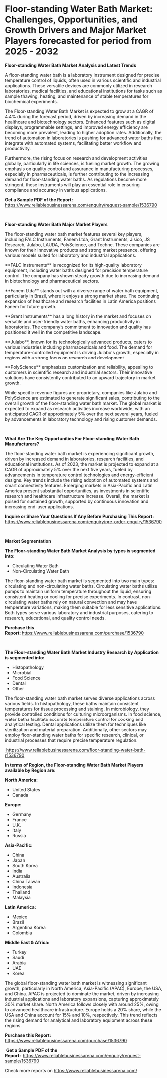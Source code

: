 <p><h1>Floor-standing Water Bath Market: Challenges, Opportunities, and Growth Drivers and Major Market Players forecasted for period from 2025 - 2032</h1></p><p><strong>Floor-standing Water Bath Market Analysis and Latest Trends</strong></p>
<p><p>A floor-standing water bath is a laboratory instrument designed for precise temperature control of liquids, often used in various scientific and industrial applications. These versatile devices are commonly utilized in research laboratories, medical facilities, and educational institutions for tasks such as sample thawing, heating, and maintenance of stable temperatures for biochemical experiments.</p><p>The Floor-standing Water Bath Market is expected to grow at a CAGR of 4.4% during the forecast period, driven by increasing demand in the healthcare and biotechnology sectors. Enhanced features such as digital displays, programmable settings, and improved energy efficiency are becoming more prevalent, leading to higher adoption rates. Additionally, the trend of automation in laboratories is pushing for advanced water baths that integrate with automated systems, facilitating better workflow and productivity.</p><p>Furthermore, the rising focus on research and development activities globally, particularly in life sciences, is fueling market growth. The growing emphasis on quality control and assurance in manufacturing processes, especially in pharmaceuticals, is further contributing to the increasing demand for floor-standing water baths. As regulations become more stringent, these instruments will play an essential role in ensuring compliance and accuracy in various applications.</p></p>
<p><strong>Get a Sample PDF of the Report:&nbsp;</strong> <a href="https://www.reliablebusinessarena.com/enquiry/request-sample/1536790?utm_campaign=2632&utm_medium=2&utm_source=Github&utm_content=ia&utm_term=11042025&utm_id=floor-standing-water-bath">https://www.reliablebusinessarena.com/enquiry/request-sample/1536790</a></p>
<p>&nbsp;</p>
<p><strong>Floor-standing Water Bath Major Market Players</strong></p>
<p><p>The floor-standing water bath market features several key players, including FALC Instruments, Fanem Ltda, Grant Instruments, Jisico, JS Research, Julabo, LAUDA, PolyScience, and Techne. These companies are known for their innovative products and strong market presence, offering various models suited for laboratory and industrial applications.</p><p>**FALC Instruments** is recognized for its high-quality laboratory equipment, including water baths designed for precision temperature control. The company has shown steady growth due to increasing demand in biotechnology and pharmaceutical sectors. </p><p>**Fanem Ltda** stands out with a diverse range of water bath equipment, particularly in Brazil, where it enjoys a strong market share. The continuing expansion of healthcare and research facilities in Latin America positions Fanem for future growth.</p><p>**Grant Instruments** has a long history in the market and focuses on versatile and user-friendly water baths, enhancing productivity in laboratories. The company’s commitment to innovation and quality has positioned it well in the competitive landscape.</p><p>**Julabo**, known for its technologically advanced products, caters to various industries including pharmaceuticals and food. The demand for temperature-controlled equipment is driving Julabo's growth, especially in regions with a strong focus on research and development.</p><p>**PolyScience** emphasizes customization and reliability, appealing to customers in scientific research and industrial sectors. Their innovative solutions have consistently contributed to an upward trajectory in market growth.</p><p>While specific revenue figures are proprietary, companies like Julabo and PolyScience are estimated to generate significant sales, contributing to the overall growth of the floor-standing water bath market. The global market is expected to expand as research activities increase worldwide, with an anticipated CAGR of approximately 5% over the next several years, fueled by advancements in laboratory technology and rising customer demands.</p></p>
<p>&nbsp;</p>
<p><strong>What Are The Key Opportunities For Floor-standing Water Bath Manufacturers?</strong></p>
<p><p>The floor-standing water bath market is experiencing significant growth, driven by increased demand in laboratories, research facilities, and educational institutions. As of 2023, the market is projected to expand at a CAGR of approximately 5% over the next five years, fueled by advancements in temperature control technologies and energy-efficient designs. Key trends include the rising adoption of automated systems and smart connectivity features. Emerging markets in Asia-Pacific and Latin America present substantial opportunities, as investments in scientific research and healthcare infrastructure increase. Overall, the market is poised for sustained growth, supported by continuous innovation and increasing end-user applications.</p></p>
<p><strong>Inquire or Share Your Questions If Any Before Purchasing This Report:</strong> <a href="https://www.reliablebusinessarena.com/enquiry/pre-order-enquiry/1536790?utm_campaign=2632&utm_medium=2&utm_source=Github&utm_content=ia&utm_term=11042025&utm_id=floor-standing-water-bath">https://www.reliablebusinessarena.com/enquiry/pre-order-enquiry/1536790</a></p>
<p>&nbsp;</p>
<p><strong>Market Segmentation</strong></p>
<p><strong>The Floor-standing Water Bath Market Analysis by types is segmented into:</strong></p>
<p><ul><li>Circulating Water Bath</li><li>Non-Circulating Water Bath</li></ul></p>
<p><p>The floor-standing water bath market is segmented into two main types: circulating and non-circulating water baths. Circulating water baths utilize pumps to maintain uniform temperature throughout the liquid, ensuring consistent heating or cooling for precise experiments. In contrast, non-circulating water baths rely on natural convection and may have temperature variations, making them suitable for less sensitive applications. Both types serve various laboratory and industrial purposes, catering to research, educational, and quality control needs.</p></p>
<p><strong>Purchase this Report:&nbsp;</strong><a href="https://www.reliablebusinessarena.com/purchase/1536790?utm_campaign=2632&utm_medium=2&utm_source=Github&utm_content=ia&utm_term=11042025&utm_id=floor-standing-water-bath">https://www.reliablebusinessarena.com/purchase/1536790</a></p>
<p>&nbsp;</p>
<p><strong>The Floor-standing Water Bath Market Industry Research by Application is segmented into:</strong></p>
<p><ul><li>Histopathology</li><li>Microbial</li><li>Food Science</li><li>Dental</li><li>Other</li></ul></p>
<p><p>The floor-standing water bath market serves diverse applications across various fields. In histopathology, these baths maintain consistent temperatures for tissue processing and staining. In microbiology, they provide controlled conditions for culturing microorganisms. In food science, water baths facilitate accurate temperature control for cooking and analytical testing. Dental applications utilize them for techniques like sterilization and material preparation. Additionally, other sectors may employ floor-standing water baths for specific research, clinical, or industrial processes that require precise temperature regulation.</p></p>
<p><a href="https://www.reliablebusinessarena.com/floor-standing-water-bath-r1536790?utm_campaign=2632&utm_medium=2&utm_source=Github&utm_content=ia&utm_term=11042025&utm_id=floor-standing-water-bath">&nbsp;https://www.reliablebusinessarena.com/floor-standing-water-bath-r1536790</a></p>
<p><strong>In terms of Region, the Floor-standing Water Bath Market Players available by Region are:</strong></p>
<p>
    <p> <strong> North America: </strong>
        <ul>
            <li>United States</li>
            <li>Canada</li>
        </ul>
        </p> 
    <p> <strong> Europe: </strong>
        <ul>
            <li>Germany</li>
            <li>France</li>
            <li>U.K.</li>
            <li>Italy</li>
            <li>Russia</li>
        </ul>
        </p> 
    <p> <strong> Asia-Pacific: </strong>
        <ul>
            <li>China</li>
            <li>Japan</li>
            <li>South Korea</li>
            <li>India</li>
            <li>Australia</li>
            <li>China Taiwan</li>
            <li>Indonesia</li>
            <li>Thailand</li>
            <li>Malaysia</li>
        </ul>
        </p> 
    <p> <strong> Latin America: </strong>
        <ul>
            <li>Mexico</li>
            <li>Brazil</li>
            <li>Argentina Korea</li>
            <li>Colombia</li>
        </ul>
        </p> 
    <p> <strong> Middle East & Africa: </strong>
        <ul>
            <li>Turkey</li>
            <li>Saudi</li>
            <li>Arabia</li>
            <li>UAE</li>
            <li>Korea</li>
        </ul>
    </p>
    </p>
<p><p>The global floor-standing water bath market is witnessing significant growth, particularly in North America, Asia-Pacific (APAC), Europe, the USA, and China. APAC is projected to dominate the market, driven by increasing industrial applications and laboratory expansions, capturing approximately 30% market share. North America follows closely with around 25%, owing to advanced healthcare infrastructure. Europe holds a 20% share, while the USA and China account for 15% and 10%, respectively. This trend reflects the rising demand for analytical and laboratory equipment across these regions.</p></p>
<p><strong>Purchase this Report: </strong><a href="https://www.reliablebusinessarena.com/purchase/1536790?utm_campaign=2632&utm_medium=2&utm_source=Github&utm_content=ia&utm_term=11042025&utm_id=floor-standing-water-bath">https://www.reliablebusinessarena.com/purchase/1536790</a></p>
<p>&nbsp;<strong>Get a Sample PDF of the Report:&nbsp;&nbsp;</strong><a href="https://www.reliablebusinessarena.com/enquiry/request-sample/1536790?utm_campaign=2632&utm_medium=2&utm_source=Github&utm_content=ia&utm_term=11042025&utm_id=floor-standing-water-bath">https://www.reliablebusinessarena.com/enquiry/request-sample/1536790</a></p>
<p><strong></strong></p>
<p>Check more reports on <a href="https://www.reliablebusinessarena.com/?utm_campaign=2632&utm_medium=2&utm_source=Github&utm_content=ia&utm_term=11042025&utm_id=floor-standing-water-bath">https://www.reliablebusinessarena.com/</a></p>